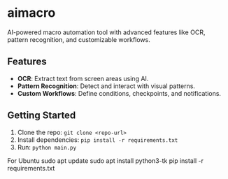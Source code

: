 # aimacro
AI-powered macro automation tool with advanced features like OCR, pattern recognition, and customizable workflows.

## Features
- **OCR**: Extract text from screen areas using AI.
- **Pattern Recognition**: Detect and interact with visual patterns.
- **Custom Workflows**: Define conditions, checkpoints, and notifications.

## Getting Started
1. Clone the repo: `git clone <repo-url>`
2. Install dependencies: `pip install -r requirements.txt`
3. Run: `python main.py`

For Ubuntu
sudo apt update
sudo apt install python3-tk
pip install -r requirements.txt

